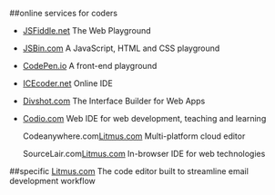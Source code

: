 ##online services for coders 
- [JSFiddle.net](https://JSFiddle.net)
    The Web Playground

- [JSBin.com](https://JSBin.com)
    A JavaScript, HTML and CSS playground

- [CodePen.io](https://CodePen.io)
    A front-end playground

- [ICEcoder.net](https://ICEcoder.net)
    Online IDE

- [Divshot.com](https://Divshot.com)
    The Interface Builder for Web Apps

- [Codio.com](https://Codio.com)
    Web IDE for web development, teaching and learning

    Codeanywhere.com[Litmus.com](https://litmus.com/email-testing)
    Multi-platform cloud editor

    SourceLair.com[Litmus.com](https://litmus.com/email-testing)
    In-browser IDE for web technologies

##specific 
    [Litmus.com](https://litmus.com/email-testing) 
    The code editor built to streamline email development workflow

